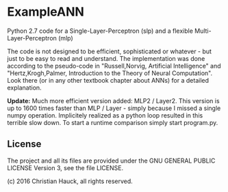 # ExampleANN

Python 2.7 code for a Single-Layer-Perceptron (slp) and a flexible Multi-Layer-Perceptron (mlp)

The code is not designed to be efficient, sophisticated or whatever - but just to be easy to read and understand. The implementation was done according to the pseudo-code in "Russell,Norvig, Artificial Intelligence" and "Hertz,Krogh,Palmer, Introduction to the Theory of Neural Computation". Look there (or in any other textbook chapter about ANNs) for a detailed explanation.

**Update:** Much more efficient version added: MLP2 / Layer2. This version is up to 1600 times faster than MLP / Layer - simply because I missed a single numpy operation. Implicitely realized as a python loop resulted in this terrible slow down. To start a runtime comparison simply start program.py.

## License

The project and all its files are provided under the GNU GENERAL PUBLIC LICENSE Version 3, see the file LICENSE.

(c) 2016 Christian Hauck, all rights reserved.


